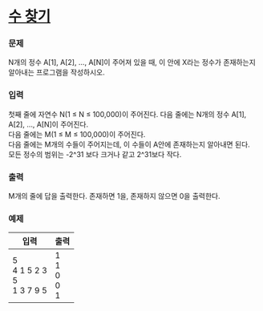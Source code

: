 # [수 찾기](https://www.acmicpc.net/problem/1920)  
  
### 문제  
  
N개의 정수 A[1], A[2], …, A[N]이 주어져 있을 때, 이 안에 X라는 정수가 존재하는지 알아내는 프로그램을 작성하시오.  
  
### 입력  
  
첫째 줄에 자연수 N(1 ≤ N ≤ 100,000)이 주어진다. 다음 줄에는 N개의 정수 A[1], A[2], …, A[N]이 주어진다.  
다음 줄에는 M(1 ≤ M ≤ 100,000)이 주어진다.  
다음 줄에는 M개의 수들이 주어지는데, 이 수들이 A안에 존재하는지 알아내면 된다.  
모든 정수의 범위는 -2^31 보다 크거나 같고 2^31보다 작다.  
  
### 출력  
  
M개의 줄에 답을 출력한다. 존재하면 1을, 존재하지 않으면 0을 출력한다.  
  
### 예제  
  
|입력|출력|
|---|---|
|5<br/>4 1 5 2 3<br/>5<br/>1 3 7 9 5|1<br/>1<br/>0<br/>0<br/>1|
